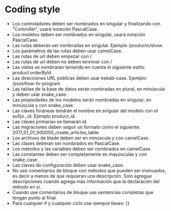 # Coding style
* Los controladores deben ser nombrados en singular y finalizando con "Controller", usará notación PascalCase.
* Los modelos deben ser nombrados en singular, usará notación PascalCase.
* Las rutas deberán ser nombradas en singular. Ejemplo /producto/show.
* Los parámetros de las rutas deben usar camelCase.
* Las rutas de url deben empezar con /
* Las rutas de url deben no deben terminar con /
* Las vistas se nombrarán teniendo en cuenta el siguiente estilo:
product.orderById
* Las direcciones URL públicas deben usar kebab-case. Ejemplo:
/post/how-to-program
* Las tablas de la base de datos serán nombradas en plural, en minúscula y deben usar snake_case.
* Las propiedades de los modelos serán nombradas en singular, en minúscula y con snake_case.
* Las claves foráneas tendrán el nombre en singular del modelo con el sufijo _id. Ejemplo product_id.
* Las claves primarias se llamarán id.
* Las migraciones deben seguir un formato como el siguiente: 
2017_01_01_000000_create_articles_table
* Los archivos de blade deben ser en minúscula y con camelCase.
* Las clases deberán ser nombrados en PascalCase.
* Los metodos y las variables deben ser nombrados en camelCase.
* Las constantes deben ser completamente en mayúsculas y con snake_case.
* Las claves de configuración deben usar snake_case.
* No use comentarios de bloque con métodos que pueden ser insinuados, es decir a menos de que requieran una descripción. Solo agregue descripciones cuando agrega más información que la declaración del método en sí.
* Cuando use comentarios de bloque use sentencias completas que tengan punto al final.
* Para cualquier if y cualquier ciclo use siempre llaves: {}
